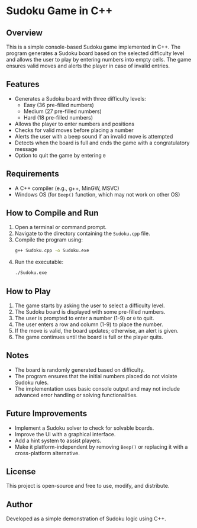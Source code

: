 # Sudoku Game in C++

## Overview
This is a simple console-based Sudoku game implemented in C++. The program generates a Sudoku board based on the selected difficulty level and allows the user to play by entering numbers into empty cells. The game ensures valid moves and alerts the player in case of invalid entries.

## Features
- Generates a Sudoku board with three difficulty levels:
  - Easy (36 pre-filled numbers)
  - Medium (27 pre-filled numbers)
  - Hard (18 pre-filled numbers)
- Allows the player to enter numbers and positions
- Checks for valid moves before placing a number
- Alerts the user with a beep sound if an invalid move is attempted
- Detects when the board is full and ends the game with a congratulatory message
- Option to quit the game by entering `0`

## Requirements
- A C++ compiler (e.g., g++, MinGW, MSVC)
- Windows OS (for `Beep()` function, which may not work on other OS)

## How to Compile and Run
1. Open a terminal or command prompt.
2. Navigate to the directory containing the `Sudoku.cpp` file.
3. Compile the program using:
   ```sh
   g++ Sudoku.cpp -o Sudoku.exe
   ```
4. Run the executable:
   ```sh
   ./Sudoku.exe
   ```

## How to Play
1. The game starts by asking the user to select a difficulty level.
2. The Sudoku board is displayed with some pre-filled numbers.
3. The user is prompted to enter a number (1-9) or `0` to quit.
4. The user enters a row and column (1-9) to place the number.
5. If the move is valid, the board updates; otherwise, an alert is given.
6. The game continues until the board is full or the player quits.

## Notes
- The board is randomly generated based on difficulty.
- The program ensures that the initial numbers placed do not violate Sudoku rules.
- The implementation uses basic console output and may not include advanced error handling or solving functionalities.

## Future Improvements
- Implement a Sudoku solver to check for solvable boards.
- Improve the UI with a graphical interface.
- Add a hint system to assist players.
- Make it platform-independent by removing `Beep()` or replacing it with a cross-platform alternative.

## License
This project is open-source and free to use, modify, and distribute.

## Author
Developed as a simple demonstration of Sudoku logic using C++.
